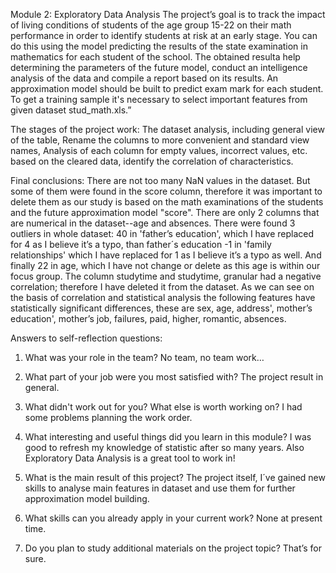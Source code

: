 Module 2: Exploratory Data Analysis
The project’s goal is to track the impact of living conditions of students of the age group  15-22 on their math performance in order to identify students at risk at an early stage.
You can do this using the model  predicting the results of the state examination in mathematics for each student of the school. The obtained resulta help determining the parameters of the future model, conduct an intelligence analysis of the data and compile a report based on its results.
An approximation model should be built to predict exam mark for each student. To get a training sample it's necessary to select important features from given dataset stud_math.xls.”
 
The stages of the project work:
The dataset analysis, including general view of the table,
Rename the columns to more convenient and standard view names, 
Analysis of each column for empty values, incorrect values, etc. based on the cleared data, identify the correlation of characteristics.
 
Final conclusions:
There are not too many NaN values in the dataset. But some of them were found in the score column, therefore it was important to delete them as our study is based on the math examinations of the students and the future approximation model "score". 
There are only 2 columns that are numerical in the dataset--age and absences.
There were found 3 outliers in whole dataset: 40 in 'father’s education', which I have replaced for 4 as I believe it’s a typo, than father´s education -1 in 'family relationships' which I have replaced for 1 as I believe it’s a typo as well. 
And finally 22 in age, which I have not change or delete as this age is within our focus group. 
The column studytime and studytime, granular had a negative correlation; therefore I have deleted it from the dataset. 
As we can see on the basis of correlation and statistical analysis the following features have statistically significant differences, these are sex, age, address', mother’s education', mother’s job, failures, paid, higher, romantic, absences. 

Answers to self-reflection questions:
 
1. What was your role in the team?
No team, no team work…
 
2. What part of your job were you most satisfied with?
The project result in general.
 
3. What didn't work out for you? What else is worth working on? 
I had some problems planning the work order. 
 
4. What interesting and useful things did you learn in this module?
I was good to refresh my knowledge of statistic after so many years. Also Exploratory Data Analysis is a great tool to work in! 
 
 
5. What is the main result of this project?
The project itself, I´ve gained new skills to analyse main features in dataset and use them for further approximation model building.
 
6. What skills can you already apply in your current work?
None at present time.
 
7. Do you plan to study additional materials on the project topic?
That’s for sure. 
    
